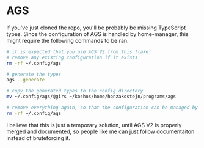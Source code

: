 # AGS
If you've just cloned the repo, you'll be probably be missing TypeScript types. Since the configuration of AGS is handled by home-manager, this might require the following commands to be ran.

```bash
# it is expected that you use AGS V2 from this flake!
# remove any existing configuration if it exists
rm -rf ~/.config/ags

# generate the types
ags --generate

# copy the generated types to the config directory
mv ~/.config/ags/@girs ~/koshos/home/honzakostejn/programs/ags

# remove everything again, so that the configuration can be managed by home-manager
rm -rf ~/.config/ags
```

I believe that this is just a temporary solution, until AGS V2 is properly merged and documented, so people like me can just follow documentaiton instead of bruteforcing it.